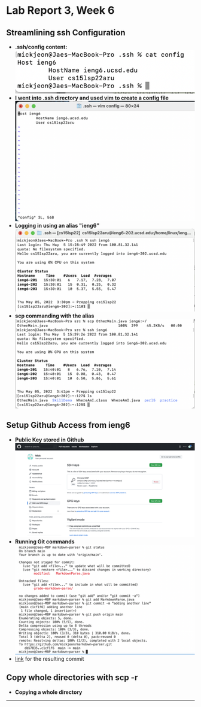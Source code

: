 # Lab Report 3, Week 6

## Streamlining ssh Configuration
* **.ssh/config content:**
![config content](report_3_1_1.png)
* **I went into .ssh directory and used vim to create a config file**
![vim usage](report_3_1_2.png)
* **Logging in using an alias "ieng6"**
![alias usage](report_3_1_3.png)
* **scp commanding with the alias**
![scp alias](report_3_1_4.png)

## Setup Github Access from ieng6
* **Public Key stored in Github**
![public key](report_3_2_1.png)
* **Running Git commands**
![git command](report_3_2_2.png)
* [link](https://github.com/mickjeon/markdown-parser/commit/c1cf1f60769942d138c51cd558ffe1891c893bc4) for the resulting commit

## Copy whole directories with scp -r
* **Copying a whole directory**
* ****
